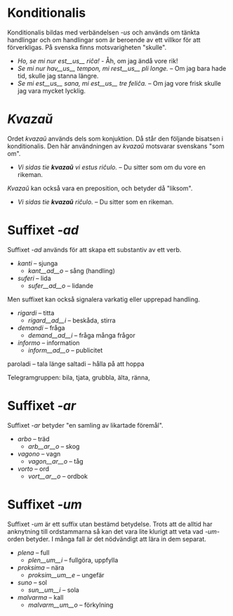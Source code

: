 # Konditionalis

Konditionalis bildas med verbändelsen *-us* och används om tänkta handlingar och om handlingar som är beroende av ett villkor för att förverkligas. På svenska finns motsvarigheten "skulle".

- *Ho, se mi nur est__us__ riĉa!* - Åh, om jag ändå vore rik!
- *Se mi nur hav__us__ tempon, mi rest__us__ pli longe.* – Om jag bara hade tid, skulle jag stanna längre.
- *Se mi est__us__ sana, mi est__us__ tre feliĉa.* – Om jag vore frisk skulle jag vara mycket lycklig.

# *Kvazaŭ*

Ordet *kvazaŭ* används dels som konjuktion. Då står den följande bisatsen i konditionalis. Den här användningen av *kvazaŭ* motsvarar svenskans "som om".

- *Vi sidas tie __kvazaŭ__ vi estus riĉulo.* – Du sitter som om du vore en rikeman.

*Kvazaŭ* kan också vara en preposition, och betyder då "liksom".

- *Vi sidas tie __kvazaŭ__ riĉulo.* – Du sitter som en rikeman.
 
# Suffixet *-ad*

Suffixet *-ad* används för att skapa ett substantiv av ett verb.

- *kanti* – sjunga
  - *kant__ad__o* – sång (handling)
- *suferi* – lida
  - *sufer__ad__o* – lidande

Men suffixet kan också signalera varkatig eller upprepad handling.

- *rigardi* – titta
  - *rigard__ad__i* – beskåda, stirra
- *demandi* – fråga
  - *demand__ad__i* – fråga många frågor
- *informo* – information
  - *inform__ad__o* – publicitet

paroladi – tala länge
saltadi – hålla på att hoppa

Telegramgruppen: bila, tjata, grubbla, älta, ränna, 


# Suffixet *-ar*

Suffixet *-ar* betyder "en samling av likartade föremål".

- *arbo* – träd
	- *arb__ar__o* – skog
- *vagono* – vagn
	- *vagon__ar__o* – tåg
- *vorto* – ord
	- *vort__ar__o* – ordbok
 

# Suffixet *-um*

Suffixet *-um* är ett suffix utan bestämd betydelse. Trots att de alltid har anknytning till ordstammarna så kan det vara lite klurigt att veta vad *-um*-orden betyder. I många fall är det nödvändigt att lära in dem separat.

- *plena* – full
  -  *plen__um__i* – fullgöra, uppfylla
- *proksima* – nära
  -  *proksim__um__e* – ungefär
- *suno* – sol 
  -  *sun__um__i* – sola 
- *malvarma* – kall
  -  *malvarm__um__o* – förkylning
 

